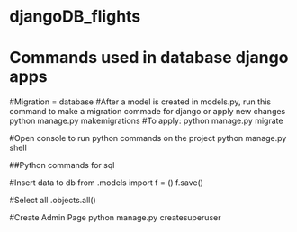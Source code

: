# djangoDB_flights
# Commands used in database django apps

#Migration = database
#After a model is created in models.py, run this command to make a migration commade for django or apply new changes
python manage.py makemigrations
#To apply:
python manage.py migrate

#Open console to run python commands on the project
python manage.py shell

##Python commands for sql

#Insert data to db
from <app>.models import <class>
f = <class>(<members>)
f.save()

#Select all
<class>.objects.all()
  
#Create Admin Page
python manage.py createsuperuser

